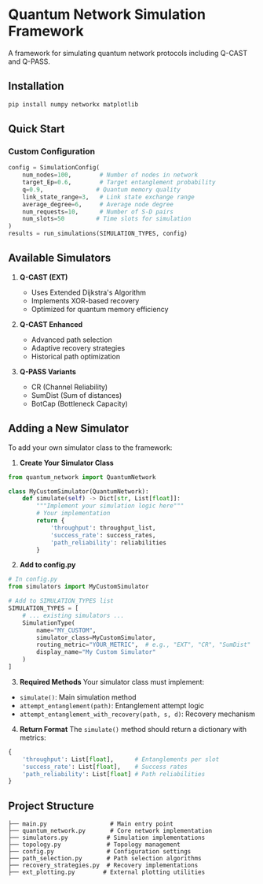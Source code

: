 # Quantum Network Simulation Framework

A framework for simulating quantum network protocols including Q-CAST and Q-PASS.

## Installation

```bash
pip install numpy networkx matplotlib
```

## Quick Start



### Custom Configuration
```python
config = SimulationConfig(
    num_nodes=100,        # Number of nodes in network
    target_Ep=0.6,        # Target entanglement probability
    q=0.9,               # Quantum memory quality
    link_state_range=3,   # Link state exchange range
    average_degree=6,     # Average node degree
    num_requests=10,      # Number of S-D pairs
    num_slots=50         # Time slots for simulation
)
results = run_simulations(SIMULATION_TYPES, config)
```

## Available Simulators

1. **Q-CAST (EXT)**
   - Uses Extended Dijkstra's Algorithm
   - Implements XOR-based recovery
   - Optimized for quantum memory efficiency

2. **Q-CAST Enhanced**
   - Advanced path selection
   - Adaptive recovery strategies
   - Historical path optimization

3. **Q-PASS Variants**
   - CR (Channel Reliability)
   - SumDist (Sum of distances)
   - BotCap (Bottleneck Capacity)

## Adding a New Simulator

To add your own simulator class to the framework:

1. **Create Your Simulator Class**
```python
from quantum_network import QuantumNetwork

class MyCustomSimulator(QuantumNetwork):
    def simulate(self) -> Dict[str, List[float]]:
        """Implement your simulation logic here"""
        # Your implementation
        return {
            'throughput': throughput_list,
            'success_rate': success_rates,
            'path_reliability': reliabilities
        }
```

2. **Add to config.py**
```python
# In config.py
from simulators import MyCustomSimulator

# Add to SIMULATION_TYPES list
SIMULATION_TYPES = [
    # ... existing simulators ...
    SimulationType(
        name="MY_CUSTOM",
        simulator_class=MyCustomSimulator,
        routing_metric="YOUR_METRIC",  # e.g., "EXT", "CR", "SumDist"
        display_name="My Custom Simulator"
    )
]
```

3. **Required Methods**
Your simulator class must implement:
- `simulate()`: Main simulation method
- `attempt_entanglement(path)`: Entanglement attempt logic
- `attempt_entanglement_with_recovery(path, s, d)`: Recovery mechanism

4. **Return Format**
The `simulate()` method should return a dictionary with metrics:
```python
{
    'throughput': List[float],      # Entanglements per slot
    'success_rate': List[float],    # Success rates
    'path_reliability': List[float] # Path reliabilities
}
```

## Project Structure

```
├── main.py                  # Main entry point
├── quantum_network.py       # Core network implementation
├── simulators.py           # Simulation implementations
├── topology.py             # Topology management
├── config.py               # Configuration settings
├── path_selection.py       # Path selection algorithms
├── recovery_strategies.py  # Recovery implementations
├── ext_plotting.py        # External plotting utilities
```
